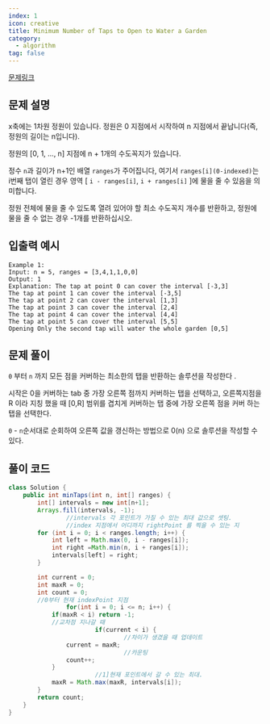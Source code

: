 ```yaml
---
index: 1
icon: creative
title: Minimum Number of Taps to Open to Water a Garden
category:
  - algorithm
tag: false
---
```


[문제링크](https://leetcode.com/problems/minimum-number-of-taps-to-open-to-water-a-garden/)

## 문제 설명

x축에는 1차원 정원이 있습니다. 정원은 0 지점에서 시작하여 n 지점에서 끝납니다(즉, 정원의 길이는 n입니다).

정원의 [0, 1, ..., n] 지점에 n + 1개의 수도꼭지가 있습니다.

정수 `n`과 길이가 n+1인 배열 `ranges`가 주어집니다, 여기서 `ranges[i](0-indexed)`는 i번째 탭이 열린 경우 영역 [ `i - ranges[i]`, `i + ranges[i]` ]에 물을 줄 수 있음을 의미합니다.

정원 전체에 물을 줄 수 있도록 열려 있어야 할 최소 수도꼭지 개수를 반환하고, 정원에 물을 줄 수 없는 경우 -1개를 반환하십시오.

## 입출력 예시

```
Example 1:
Input: n = 5, ranges = [3,4,1,1,0,0]
Output: 1
Explanation: The tap at point 0 can cover the interval [-3,3]
The tap at point 1 can cover the interval [-3,5]
The tap at point 2 can cover the interval [1,3]
The tap at point 3 can cover the interval [2,4]
The tap at point 4 can cover the interval [4,4]
The tap at point 5 can cover the interval [5,5]
Opening Only the second tap will water the whole garden [0,5]
```

## 문제 풀이

`0` 부터 `n` 까지 모든 점을 커버하는 최소한의 탭을 반환하는 솔루션을 작성한다 .

시작은 0을 커버하는 tab 중 가장 오른쪽 점까지 커버하는 탭을 선택하고, 오른쪽지점을 R 이라 지칭 했을 때 [0,R] 범위를 겹치게 커버하는 탭 중에 가장 오른쪽 점을 커버 하는 탭을 선택한다.

`0` - `n`순서대로 순회하여 오른쪽 값을 갱신하는 방법으로 0(n) 으로 솔루션을 작성할 수 있다.

## 풀이 코드

```java
class Solution {
    public int minTaps(int n, int[] ranges) {
		int[] intervals = new int[n+1];
        Arrays.fill(intervals, -1);
				//intervals 각 포인트가 가질 수 있는 최대 값으로 셋팅.
				//index 지점에서 어디까지 rightPoint 를 찍을 수 있는 지
        for (int i = 0; i < ranges.length; i++) {
            int left = Math.max(0, i - ranges[i]);
            int right =Math.min(n, i + ranges[i]);
            intervals[left] = right;
        }

        int current = 0;
        int maxR = 0;
        int count = 0;
        //0부터 현재 indexPoint 지점
				for(int i = 0; i <= n; i++) {
            if(maxR < i) return -1;
            //교차점 지나갈 때
						if(current < i) {
								//차이가 생겼을 때 업데이트
                current = maxR;
								//카운팅
                count++;
            }
						//1]현재 포인트에서 갈 수 있는 최대.
            maxR = Math.max(maxR, intervals[i]);
        }
        return count;
    }
}
```
